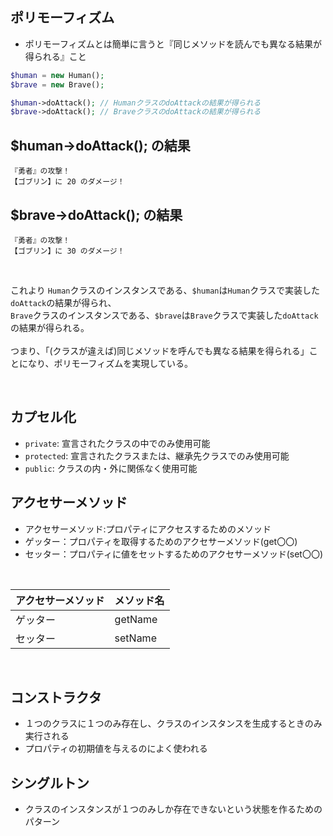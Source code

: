 ## ポリモーフィズム
- ポリモーフィズムとは簡単に言うと『同じメソッドを読んでも異なる結果が得られる』こと

```php
$human = new Human();
$brave = new Brave();

$human->doAttack(); // HumanクラスのdoAttackの結果が得られる
$brave->doAttack(); // BraveクラスのdoAttackの結果が得られる
```

$human->doAttack(); の結果
-----
```console
『勇者』の攻撃！
【ゴブリン】に 20 のダメージ！
```
  
  
$brave->doAttack(); の結果
-----
```console
『勇者』の攻撃！
【ゴブリン】に 30 のダメージ！
```
  
<br>

これより
`Human`クラスのインスタンスである、`$human`は`Human`クラスで実装した`doAttack`の結果が得られ、<br>
`Brave`クラスのインスタンスである、`$brave`は`Brave`クラスで実装した`doAttack`の結果が得られる。<br>
<br>
つまり、「(クラスが違えば)同じメソッドを呼んでも異なる結果を得られる」ことになり、ポリモーフィズムを実現している。

<br>

## カプセル化
- `private`: 宣言されたクラスの中でのみ使用可能
- `protected`: 宣言されたクラスまたは、継承先クラスでのみ使用可能
- `public`: クラスの内・外に関係なく使用可能

## アクセサーメソッド
- アクセサーメソッド:プロパティにアクセスするためのメソッド
- ゲッター：プロパティを取得するためのアクセサーメソッド(get〇〇)
- セッター：プロパティに値をセットするためのアクセサーメソッド(set〇〇)

<br>

| アクセサーメソッド | メソッド名 |
| ------------------ | :--------- |
| ゲッター           | getName    |
| セッター           | setName    |

<br>

## コンストラクタ
- １つのクラスに１つのみ存在し、クラスのインスタンスを生成するときのみ実行される
- プロパティの初期値を与えるのによく使われる

## シングルトン
- クラスのインスタンスが１つのみしか存在できないという状態を作るためのパターン